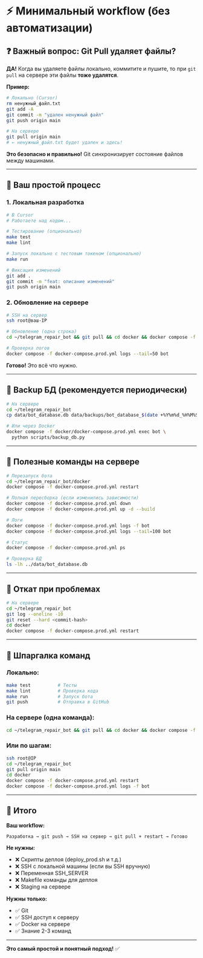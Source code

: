 # ⚡ Минимальный workflow (без автоматизации)

## ❓ Важный вопрос: Git Pull удаляет файлы?

**ДА!** Когда вы удаляете файлы локально, коммитите и пушите, то при `git pull` на сервере эти файлы **тоже удалятся**.

**Пример:**
```bash
# Локально (Cursor)
rm ненужный_файл.txt
git add -A
git commit -m "удален ненужный файл"
git push origin main

# На сервере
git pull origin main
# ← ненужный_файл.txt будет удален и здесь!
```

**Это безопасно и правильно!** Git синхронизирует состояние файлов между машинами.

---

## 🎯 Ваш простой процесс

### 1. Локальная разработка

```bash
# В Cursor
# Работаете над кодом...

# Тестирование (опционально)
make test
make lint

# Запуск локально с тестовым токеном (опционально)
make run

# Фиксация изменений
git add .
git commit -m "feat: описание изменений"
git push origin main
```

### 2. Обновление на сервере

```bash
# SSH на сервер
ssh root@ваш-IP

# Обновление (одна строка)
cd ~/telegram_repair_bot && git pull && cd docker && docker compose -f docker-compose.prod.yml restart

# Проверка логов
docker compose -f docker-compose.prod.yml logs --tail=50 bot
```

**Готово!** Это всё что нужно.

---

## 💾 Backup БД (рекомендуется периодически)

```bash
# На сервере
cd ~/telegram_repair_bot
cp data/bot_database.db data/backups/bot_database_$(date +%Y%m%d_%H%M%S).db

# Или через Docker
docker compose -f docker/docker-compose.prod.yml exec bot \
  python scripts/backup_db.py
```

---

## 🔧 Полезные команды на сервере

```bash
# Перезапуск бота
cd ~/telegram_repair_bot/docker
docker compose -f docker-compose.prod.yml restart

# Полная пересборка (если изменились зависимости)
docker compose -f docker-compose.prod.yml down
docker compose -f docker-compose.prod.yml up -d --build

# Логи
docker compose -f docker-compose.prod.yml logs -f bot
docker compose -f docker-compose.prod.yml logs --tail=100 bot

# Статус
docker compose -f docker-compose.prod.yml ps

# Проверка БД
ls -lh ../data/bot_database.db
```

---

## 🔄 Откат при проблемах

```bash
# На сервере
cd ~/telegram_repair_bot
git log --oneline -10
git reset --hard <commit-hash>
cd docker
docker compose -f docker-compose.prod.yml restart
```

---

## 📝 Шпаргалка команд

### Локально:
```bash
make test          # Тесты
make lint          # Проверка кода
make run           # Запуск бота
git push           # Отправка в GitHub
```

### На сервере (одна команда):
```bash
cd ~/telegram_repair_bot && git pull && cd docker && docker compose -f docker-compose.prod.yml restart
```

### Или по шагам:
```bash
ssh root@IP
cd ~/telegram_repair_bot
git pull origin main
cd docker
docker compose -f docker-compose.prod.yml restart
docker compose -f docker-compose.prod.yml logs -f bot
```

---

## 🎯 Итого

**Ваш workflow:**
```
Разработка → git push → SSH на сервер → git pull + restart → Готово
```

**Не нужны:**
- ❌ Скрипты деплоя (deploy_prod.sh и т.д.)
- ❌ SSH с локальной машины (если вы SSH вручную)
- ❌ Переменная SSH_SERVER
- ❌ Makefile команды для деплоя
- ❌ Staging на сервере

**Нужны только:**
- ✅ Git
- ✅ SSH доступ к серверу
- ✅ Docker на сервере
- ✅ Знание 2-3 команд

---

**Это самый простой и понятный подход!** ✅

